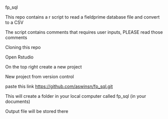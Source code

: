 fp_sql

This repo contains a r script to read a fieldprime database file and convert to a CSV

The script contains comments that requires user inputs, PLEASE read those comments

Cloning this repo

Open Rstudio

On the top right create a new project

New project from version control

paste this link https://github.com/aswinsn/fp_sql.git

This will create a folder in your local computer called fp_sql (in your documents)

Output file will be stored there